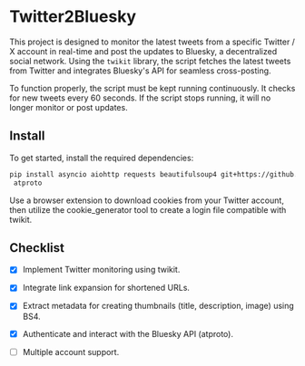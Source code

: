 # Twitter2Bluesky

This project is designed to monitor the latest tweets from a specific Twitter / X account in real-time and post the updates to Bluesky, a decentralized social network. Using the `twikit` library, the script fetches the latest tweets from Twitter and integrates Bluesky's API for seamless cross-posting.

To function properly, the script must be kept running continuously. It checks for new tweets every 60 seconds. If the script stops running, it will no longer monitor or post updates.

## Install
To get started, install the required dependencies:
```bash
pip install asyncio aiohttp requests beautifulsoup4 git+https://github.com/mdmrcglu/twikit.git
 atproto
```
Use a browser extension to download cookies from your Twitter account, then utilize the cookie_generator tool to create a login file compatible with twikit.

## Checklist
- [X] Implement Twitter monitoring using twikit.
- [X] Integrate link expansion for shortened URLs.
- [X] Extract metadata for creating thumbnails (title, description, image) using BS4.
- [X] Authenticate and interact with the Bluesky API (atproto).
- [ ] Multiple account support.

